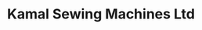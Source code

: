 ---
title: "Kamal Sewing Machines Ltd"
url: /birmingham/kamal-sewing-machines-ltd/
shop: Nähzubehör
---
